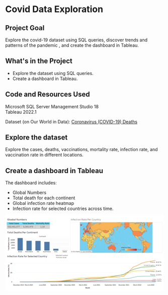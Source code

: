# Covid Data Exploration

## Project Goal
Explore the covid-19 dataset using SQL queries, discover trends and patterns of the pandemic , and create the dashboard in Tableau.


## What's in the Project
- Explore the dataset using SQL queries.
- Create a dashboard in Tableau.


## Code and Resources Used
Microsoft SQL Server Management Studio 18 <br>
Tableau 2022.1 <br>

Dataset (on Our World in Data): [Coronavirus (COVID-19) Deaths](https://ourworldindata.org/covid-deaths)


## Explore the dataset
Explore the cases, deaths, vaccinations, mortality rate, infection rate, and vaccination rate in different locations.


## Create a dashboard in Tableau
The dashboard includes:
- Global Numbers
- Total death for each continent
- Global infection rate heatmap
- Infection rate for selected countries across time.

<p align="left" width="100%">    
    <img src="Tableau Dashboard.png">
</p>
